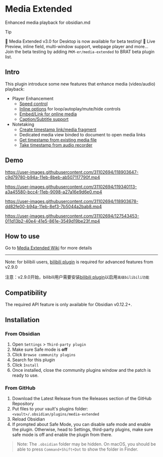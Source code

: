 # Media Extended

Enhanced media playback for obsidian.md

> [!TIP]
> 🚀 Media Extended v3.0 for Desktop is now available for beta testing! 🚀
> Live Preview, inline field, multi-window support, webpage player and more...
> Join the beta testing by adding `PKM-er/media-extended` to BRAT beta plugin list.

## Intro

This plugin introduce some new features that enhance media (video/audio) playback: 

- Player Enhancement
    - [Speed control](https://github.com/aidenlx/media-extended/wiki/Speed-Control)
    - [Inline options](https://github.com/aidenlx/media-extended/wiki/Inline-Options) for loop/autoplay/mute/hide controls
    - [Embed/Link for online media](https://github.com/aidenlx/media-extended/wiki/Create-Online-Media-Embed-Link)
    - [Caption/Subtitle support](https://github.com/aidenlx/media-extended/wiki/Caption-Subtitle-Support)
- Notetaking
    - [Create timestamp link/media fragment](https://github.com/aidenlx/media-extended/wiki/Restrict-Play-Range)
    - Dedicated media view binded to document to open media links
    - [Get timestamp from existing media file](https://github.com/aidenlx/media-extended/wiki/Get-Timestamp)
    - [Take timestamp from audio recorder](https://github.com/aidenlx/media-extended/wiki/Audio-Recorder)

## Demo

https://user-images.githubusercontent.com/31102694/118903647-c9d79780-b94a-11eb-8beb-ab507117790f.mp4

https://user-images.githubusercontent.com/31102694/119340113-a3a45580-bcc4-11eb-9098-a27a16e9d6e0.mp4

https://user-images.githubusercontent.com/31102694/118903678-dd82fe00-b94a-11eb-8ef3-7b5044a2bab8.mp4

https://user-images.githubusercontent.com/31102694/127543453-011d13b2-40e4-41e5-861e-3549d19be23f.mp4

## How to use

Go to [Media Extended Wiki](https://github.com/aidenlx/media-extended/wiki) for more details

***

Note: for bilibili users, [bilibili plugin](https://github.com/aidenlx/mx-bili-plugin) is required for advanced features from v2.9.0

注意：v2.9.0开始，bilibili用户需要安装[bilibili plugin](https://github.com/aidenlx/mx-bili-plugin)以启用`高级bilibili功能`

## Compatibility

The required API feature is only available for Obsidian v0.12.2+.

## Installation

### From Obsidian

1. Open `Settings` > `Third-party plugin`
2. Make sure Safe mode is **off**
3. Click `Browse community plugins`
4. Search for this plugin
5. Click `Install`
6. Once installed, close the community plugins window and the patch is ready to use.

### From GitHub

1. Download the Latest Release from the Releases section of the GitHub Repository
2. Put files to your vault's plugins folder: `<vault>/.obsidian/plugins/media-extended`
3. Reload Obsidian
4. If prompted about Safe Mode, you can disable safe mode and enable the plugin.
   Otherwise, head to Settings, third-party plugins, make sure safe mode is off and
   enable the plugin from there.

> Note: The `.obsidian` folder may be hidden. On macOS, you should be able to press `Command+Shift+Dot` to show the folder in Finder.